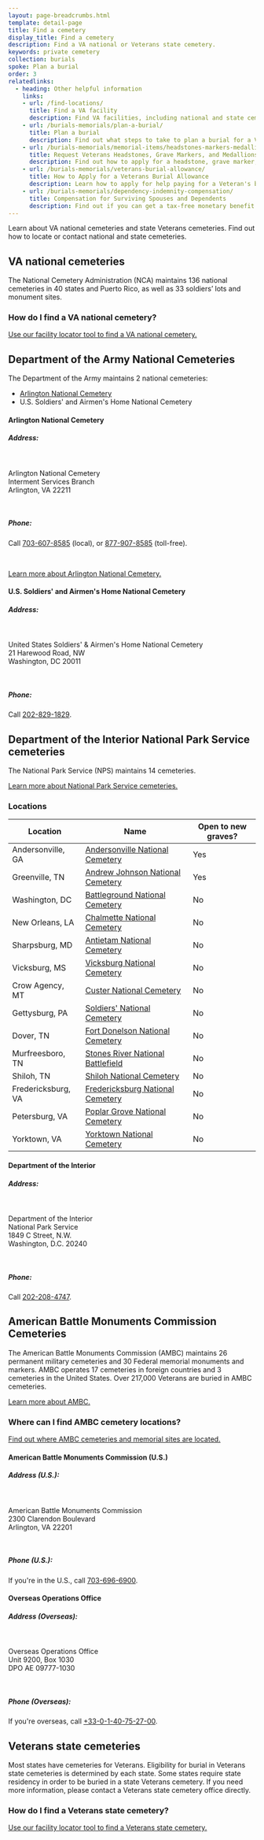 ```yaml
---
layout: page-breadcrumbs.html
template: detail-page
title: Find a cemetery
display_title: Find a cemetery
description: Find a VA national or Veterans state cemetery. 
keywords: private cemetery
collection: burials
spoke: Plan a burial
order: 3
relatedlinks:
  - heading: Other helpful information
    links:
    - url: /find-locations/
      title: Find a VA facility
      description: Find VA facilities, including national and state cemeteries, using our facility locator tool.
    - url: /burials-memorials/plan-a-burial/
      title: Plan a burial
      description: Find out what steps to take to plan a burial for a Veteran, spouse, or dependent family member.
    - url: /burials-memorials/memorial-items/headstones-markers-medallions/
      title: Request Veterans Headstones, Grave Markers, and Medallions
      description: Find out how to apply for a headstone, grave marker, or medallion to honor a Veteran or eligible family member.
    - url: /burials-memorials/veterans-burial-allowance/
      title: How to Apply for a Veterans Burial Allowance
      description: Learn how to apply for help paying for a Veteran's burial and funeral costs.
    - url: /burials-memorials/dependency-indemnity-compensation/
      title: Compensation for Surviving Spouses and Dependents
      description: Find out if you can get a tax-free monetary benefit called Dependency and Indemnity Compensation (DIC).
---
```


<div class="va-introtext">

Learn about VA national cemeteries and state Veterans cemeteries. Find out how to locate or contact national and state cemeteries.

</div>

## VA national cemeteries

The National Cemetery Administration (NCA) maintains 136 national cemeteries in 40 states and Puerto Rico, as well as 33 soldiers’ lots and monument sites. 

### How do I find a VA national cemetery?

[Use our facility locator tool to find a VA national cemetery.](https://www.va.gov/find-locations/?zoomLevel=4&page=1&address=&facilityType=cemetery&serviceType)


## Department of the Army National Cemeteries
 
The Department of the Army maintains 2 national cemeteries:

- [Arlington National Cemetery](http://www.arlingtoncemetery.mil/)
- U.S. Soldiers' and Airmen's Home National Cemetery

#### Arlington National Cemetery 

##### Address: 
<br>
 <p class="va-address-block">
    Arlington National Cemetery<br>
    Interment Services Branch<br>
    Arlington, VA 22211<br>
</p>
<br>
<h5>Phone:</h5>

Call <a href="tel:+17036078585">703-607-8585</a> (local), or <a href="tel:+18779078585">877-907-8585</a> (toll-free).

<br>

[Learn more about Arlington National Cemetery.](http://www.arlingtoncemetery.mil/)
<br>
#### U.S. Soldiers' and Airmen's Home National Cemetery

##### Address: 
<br>
 <p class="va-address-block">
    United States Soldiers' & Airmen's Home National Cemetery<br>
    21 Harewood Road, NW<br>
    Washington, DC 20011<br>
</p>
<br>
<h5>Phone:</h5>

Call <a href="tel:+12028291829">202-829-1829</a>.

## Department of the Interior National Park Service cemeteries
 
The National Park Service (NPS) maintains 14 cemeteries.

[Learn more about National Park Service cemeteries.](https://www.nps.gov/ande/planyourvisit/np-natcems.htm)

### Locations

| **Location**       | **Name**                                                                                                      | **Open to new graves?**  |
|--------------------|---------------------------------------------------------------------------------------------------------------|--------------------------|
| Andersonville, GA  | [Andersonville National Cemetery](https://www.nps.gov/ande/planyourvisit/andersonville_national_cemetery.htm) | Yes                      |
| Greenville, TN     | [Andrew Johnson National Cemetery](https://www.nps.gov/anjo/cemeteryhist.htm)                                 | Yes                      |
| Washington, DC     | [Battleground National Cemetery](https://www.nps.gov/cwdw/historyculture/battleground-national-cemetery.htm)  | No                       |
| New Orleans, LA    | [Chalmette National Cemetery](https://www.nps.gov/jela/chalmette-national-cemetery.htm)                       | No                       |
| Sharpsburg, MD     | [Antietam National Cemetery](https://www.nps.gov/anti/historyculture/antietam-national-cemetery.htm)          | No                       |
| Vicksburg, MS      | [Vicksburg National Cemetery](https://www.nps.gov/vick/historyculture/cemhistory.htm)                         | No                       |
| Crow Agency, MT    | [Custer National Cemetery](https://www.nps.gov/libi/planyourvisit/custer-national-cemetery.htm)               | No                       |
| Gettysburg, PA     | [Soldiers' National Cemetery](https://www.nps.gov/gett/planyourvisit/national-cemetery-virtual-tour.htm)      | No                       |
| Dover, TN          | [Fort Donelson National Cemetery](https://www.nps.gov/fodo/planyourvisit/fortdonelsonnationalcemetery.htm)    | No                       |
| Murfreesboro, TN   | [Stones River National Battlefield](https://www.nps.gov/stri/historyculture/nationalcemetery.htm)             | No                       |
| Shiloh, TN         | [Shiloh National Cemetery](https://www.nps.gov/shil/historyculture/cemetery.htm)                              | No                       |
| Fredericksburg, VA | [Fredericksburg National Cemetery](https://www.nps.gov/frsp/learn/historyculture/natcem.htm)                  | No                       |
| Petersburg, VA     | [Poplar Grove National Cemetery](https://www.nps.gov/pete/historyculture/poplar-grove-national-cemetery.htm)  | No                       |
| Yorktown, VA       | [Yorktown National Cemetery](https://www.nps.gov/york/yorktown-national-cemetery.htm)                         | No                       |


#### Department of the Interior

##### Address: 
<br>
 <p class="va-address-block">
    Department of the Interior<br>
    National Park Service<br>
    1849 C Street, N.W.<br>
    Washington, D.C. 20240<br>
</p>
<br>

<h5>Phone:</h5>

Call <a href="tel:+12022084747">202-208-4747</a>.

## American Battle Monuments Commission Cemeteries
 
The American Battle Monuments Commission (AMBC) maintains 26 permanent military cemeteries and 30 Federal memorial monuments and markers. AMBC operates 17 cemeteries in foreign countries and 3 cemeteries in the United States. Over 217,000 Veterans are buried in AMBC cemeteries. 

[Learn more about AMBC.](https://www.abmc.gov/)

### Where can I find AMBC cemetery locations?
 
[Find out where AMBC cemeteries and memorial sites are located.](https://www.abmc.gov/cemeteries-memorials)

#### American Battle Monuments Commission (U.S.)

##### Address (U.S.):
<br>
 <p class="va-address-block">
    American Battle Monuments Commission<br>          
    2300 Clarendon Boulevard<br>                                     
    Arlington, VA 22201 <br>
</p>
<br>

<h5>Phone (U.S.):</h5>
If you're in the U.S., call <a href="tel:+17036966900">703-696-6900</a>.
<br>

#### Overseas Operations Office

##### Address (Overseas):
<br>
 <p class="va-address-block">
    Overseas Operations Office<br>          
    Unit 9200, Box 1030<br>
    DPO AE 09777-1030 <br>
</p>
<br>

<h5>Phone (Overseas):</h5>
If you're overseas, call <a href="tel:+330140752700">+33-0-1-40-75-27-00</a>.

## Veterans state cemeteries

Most states have cemeteries for Veterans. Eligibility for burial in Veterans state cemeteries is determined by each state. Some states require state residency in order to be buried in a state Veterans cemetery. 
If you need more information, please contact a Veterans state cemetery office directly. 

### How do I find a Veterans state cemetery?

[Use our facility locator tool to find a Veterans state cemetery.](https://www.va.gov/find-locations/?zoomLevel=4&page=1&address=&facilityType=cemetery&serviceType)



